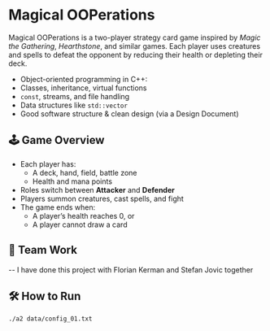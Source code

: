 # Magical OOPerations

Magical OOPerations is a two-player strategy card game inspired by *Magic the Gathering*, *Hearthstone*, and similar games. Each player uses creatures and spells to defeat the opponent by reducing their health or depleting their deck.


- Object-oriented programming in C++:
- Classes, inheritance, virtual functions
- `const`, streams, and file handling
- Data structures like `std::vector`
- Good software structure & clean design (via a Design Document)



## 🕹 Game Overview

- Each player has:
  - A deck, hand, field, battle zone
  - Health and mana points
- Roles switch between **Attacker** and **Defender**
- Players summon creatures, cast spells, and fight
- The game ends when:
  - A player’s health reaches 0, or
  - A player cannot draw a card


## 👥 Team Work

-- I have done this project with Florian Kerman and Stefan Jovic together

## 🛠 How to Run

```bash
./a2 data/config_01.txt